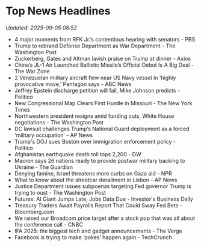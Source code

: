 # Top News Headlines

_Updated: 2025-09-05 08:52_

- 4 major moments from RFK Jr.’s contentious hearing with senators - PBS
- Trump to rebrand Defense Department as War Department - The Washington Post
- Zuckerberg, Gates and Altman lavish praise on Trump at dinner - Axios
- China’s JL-1 Air Launched Ballistic Missile’s Official Debut Is A Big Deal - The War Zone
- 2 Venezuelan military aircraft flew near US Navy vessel in 'highly provocative move,' Pentagon says - ABC News
- Jeffrey Epstein discharge petition will fail, Mike Johnson predicts - Politico
- New Congressional Map Clears First Hurdle in Missouri - The New York Times
- Northwestern president resigns amid funding cuts, White House negotiations - The Washington Post
- DC lawsuit challenges Trump’s National Guard deployment as a forced ‘military occupation’ - AP News
- Trump's DOJ sues Boston over immigration enforcement policy - Politico
- Afghanistan earthquake death toll tops 2,200 - DW
- Macron says 26 nations ready to provide postwar military backing to Ukraine - The Guardian
- Denying famine, Israel threatens more curbs on Gaza aid - NPR
- What to know about the streetcar derailment in Lisbon - AP News
- Justice Department issues subpoenas targeting Fed governor Trump is trying to oust - The Washington Post
- Futures: AI Giant Jumps Late, Jobs Data Due - Investor's Business Daily
- Treasury Traders Await Payrolls Report That Could Sway Fed Bets - Bloomberg.com
- We raised our Broadcom price target after a stock pop that was all about the conference call - CNBC
- IFA 2025: the biggest tech and gadget announcements - The Verge
- Facebook is trying to make ‘pokes’ happen again - TechCrunch